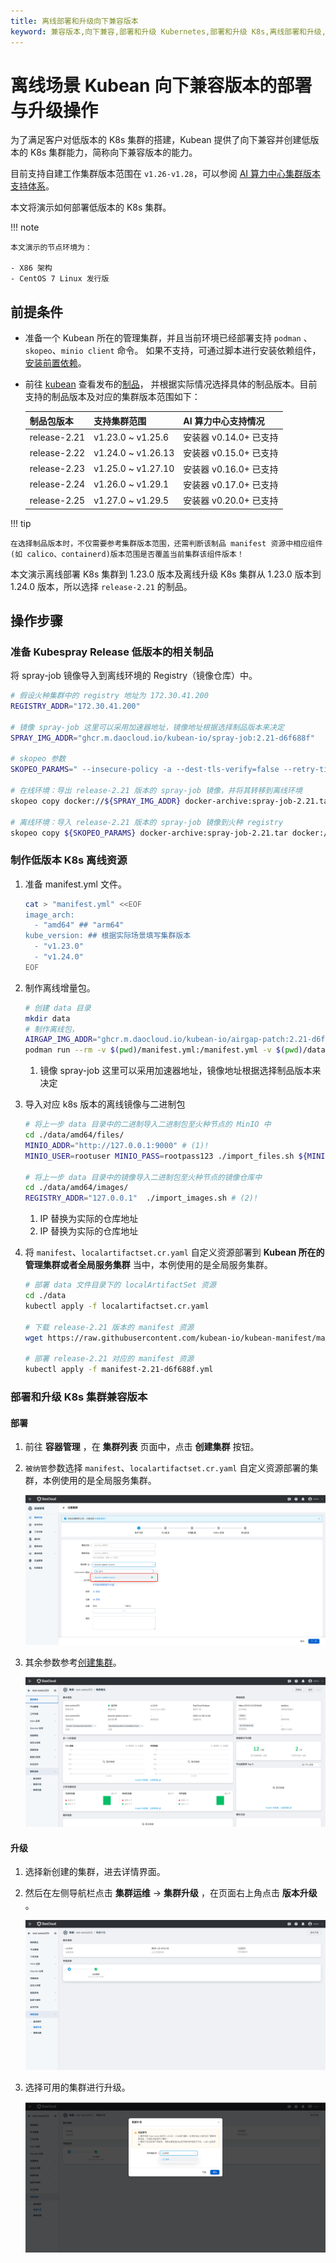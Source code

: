 ```yaml
---
title: 离线部署和升级向下兼容版本
keyword: 兼容版本,向下兼容,部署和升级 Kubernetes,部署和升级 K8s,离线部署和升级,低版本 K8s,低版本 Kubernetes
---
```


# 离线场景 Kubean 向下兼容版本的部署与升级操作

为了满足客户对低版本的 K8s 集群的搭建，Kubean 提供了向下兼容并创建低版本的 K8s 集群能力，简称向下兼容版本的能力。

目前支持自建工作集群版本范围在 `v1.26-v1.28`，可以参阅 [AI 算力中心集群版本支持体系](../user-guide/clusters/cluster-version.md)。

本文将演示如何部署低版本的 K8s 集群。

!!! note

    本文演示的节点环境为：

    - X86 架构
    - CentOS 7 Linux 发行版

## 前提条件

- 准备一个 Kubean 所在的管理集群，并且当前环境已经部署支持 `podman` 、`skopeo`、`minio client` 命令。
  如果不支持，可通过脚本进行安装依赖组件，[安装前置依赖](../../install/install-tools.md)。

- 前往 [kubean](https://github.com/kubean-io/kubean) 查看发布的[制品](https://kubean-io.github.io/kubean/zh/releases/artifacts/)，
  并根据实际情况选择具体的制品版本。目前支持的制品版本及对应的集群版本范围如下：

    | 制品包版本        | 支持集群范围            | AI 算力中心支持情况     |
    |--------------|-------------------|------------------|
    | release-2.21 | v1.23.0 ~ v1.25.6 | 安装器 v0.14.0+ 已支持 |
    | release-2.22 | v1.24.0 ~ v1.26.13 | 安装器 v0.15.0+ 已支持 |
    | release-2.23 | v1.25.0 ~ v1.27.10 | 安装器 v0.16.0+ 已支持 |
    | release-2.24 | v1.26.0 ~ v1.29.1 | 安装器 v0.17.0+ 已支持 |
    | release-2.25 | v1.27.0 ~ v1.29.5 | 安装器 v0.20.0+ 已支持 |

!!! tip

    在选择制品版本时，不仅需要参考集群版本范围，还需判断该制品 manifest 资源中相应组件(如 calico、containerd)版本范围是否覆盖当前集群该组件版本！

    
本文演示离线部署 K8s 集群到 1.23.0 版本及离线升级 K8s 集群从 1.23.0 版本到 1.24.0 版本，所以选择 `release-2.21` 的制品。

## 操作步骤

### 准备 Kubespray Release 低版本的相关制品

将 spray-job 镜像导入到离线环境的 Registry（镜像仓库）中。

```bash
# 假设火种集群中的 registry 地址为 172.30.41.200
REGISTRY_ADDR="172.30.41.200"

# 镜像 spray-job 这里可以采用加速器地址，镜像地址根据选择制品版本来决定
SPRAY_IMG_ADDR="ghcr.m.daocloud.io/kubean-io/spray-job:2.21-d6f688f"

# skopeo 参数
SKOPEO_PARAMS=" --insecure-policy -a --dest-tls-verify=false --retry-times=3 "

# 在线环境：导出 release-2.21 版本的 spray-job 镜像，并将其转移到离线环境
skopeo copy docker://${SPRAY_IMG_ADDR} docker-archive:spray-job-2.21.tar

# 离线环境：导入 release-2.21 版本的 spray-job 镜像到火种 registry
skopeo copy ${SKOPEO_PARAMS} docker-archive:spray-job-2.21.tar docker://${REGISTRY_ADDR}/${SPRAY_IMG_ADDR/.m.daocloud/}
```

### 制作低版本 K8s 离线资源

1. 准备 manifest.yml 文件。

    ```bash
    cat > "manifest.yml" <<EOF
    image_arch:
      - "amd64" ## "arm64"
    kube_version: ## 根据实际场景填写集群版本
      - "v1.23.0"
      - "v1.24.0"
    EOF
    ```

2. 制作离线增量包。

    ```bash
    # 创建 data 目录
    mkdir data
    # 制作离线包，
    AIRGAP_IMG_ADDR="ghcr.m.daocloud.io/kubean-io/airgap-patch:2.21-d6f688f" # (1)!
    podman run --rm -v $(pwd)/manifest.yml:/manifest.yml -v $(pwd)/data:/data -e ZONE=CN -e MODE=FULL ${AIRGAP_IMG_ADDR}
    ```

    1. 镜像 spray-job 这里可以采用加速器地址，镜像地址根据选择制品版本来决定

3. 导入对应 k8s 版本的离线镜像与二进制包

    ```bash
    # 将上一步 data 目录中的二进制导入二进制包至火种节点的 MinIO 中
    cd ./data/amd64/files/
    MINIO_ADDR="http://127.0.0.1:9000" # (1)!
    MINIO_USER=rootuser MINIO_PASS=rootpass123 ./import_files.sh ${MINIO_ADDR}
    
    # 将上一步 data 目录中的镜像导入二进制包至火种节点的镜像仓库中
    cd ./data/amd64/images/
    REGISTRY_ADDR="127.0.0.1"  ./import_images.sh # (2)!
    ```

    1. IP 替换为实际的仓库地址
    2. IP 替换为实际的仓库地址

4. 将 `manifest`、`localartifactset.cr.yaml` 自定义资源部署到 **Kubean 所在的管理集群或者全局服务集群** 当中，本例使用的是全局服务集群。

    ```bash
    # 部署 data 文件目录下的 localArtifactSet 资源
    cd ./data
    kubectl apply -f localartifactset.cr.yaml

    # 下载 release-2.21 版本的 manifest 资源
    wget https://raw.githubusercontent.com/kubean-io/kubean-manifest/main/manifests/manifest-2.21-d6f688f.yml

    # 部署 release-2.21 对应的 manifest 资源
    kubectl apply -f manifest-2.21-d6f688f.yml
    ```

### 部署和升级 K8s 集群兼容版本

#### 部署

1. 前往 **容器管理** ，在 __集群列表__ 页面中，点击 __创建集群__ 按钮。

2. `被纳管`参数选择 `manifest`、`localartifactset.cr.yaml` 自定义资源部署的集群，本例使用的是全局服务集群。

    ![cluster01](../images/cluster01.png)

3. 其余参数参考[创建集群](../user-guide/clusters/create-cluster.md)。

    ![cluster02](../images/cluster02.png)

#### 升级

1. 选择新创建的集群，进去详情界面。

2. 然后在左侧导航栏点击 __集群运维__ -> __集群升级__ ，在页面右上角点击 __版本升级__ 。

    ![cluster03](../images/cluster03.png)

3. 选择可用的集群进行升级。

    ![cluster04](../images/cluster04.png)
